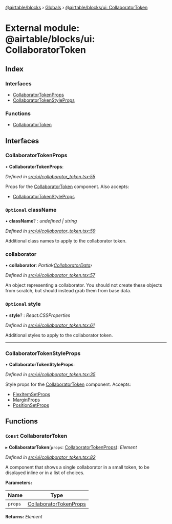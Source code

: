 [@airtable/blocks](../README.md) › [Globals](../globals.md) ›
[@airtable/blocks/ui: CollaboratorToken](_airtable_blocks_ui__collaboratortoken.md)

# External module: @airtable/blocks/ui: CollaboratorToken

## Index

### Interfaces

-   [CollaboratorTokenProps](_airtable_blocks_ui__collaboratortoken.md#collaboratortokenprops)
-   [CollaboratorTokenStyleProps](_airtable_blocks_ui__collaboratortoken.md#collaboratortokenstyleprops)

### Functions

-   [CollaboratorToken](_airtable_blocks_ui__collaboratortoken.md#const-collaboratortoken)

## Interfaces

### CollaboratorTokenProps

• **CollaboratorTokenProps**:

_Defined in
[src/ui/collaborator_token.tsx:55](https://github.com/airtable/blocks/blob/@airtable/blocks@0.0.36/packages/sdk/src/ui/collaborator_token.tsx#L55)_

Props for the [CollaboratorToken](_airtable_blocks_ui__collaboratortoken.md#const-collaboratortoken)
component. Also accepts:

-   [CollaboratorTokenStyleProps](_airtable_blocks_ui__collaboratortoken.md#collaboratortokenstyleprops)

### `Optional` className

• **className**? : _undefined | string_

_Defined in
[src/ui/collaborator_token.tsx:59](https://github.com/airtable/blocks/blob/@airtable/blocks@0.0.36/packages/sdk/src/ui/collaborator_token.tsx#L59)_

Additional class names to apply to the collaborator token.

### collaborator

• **collaborator**: _Partial‹[CollaboratorData](_airtable_blocks_models__base.md#collaboratordata)›_

_Defined in
[src/ui/collaborator_token.tsx:57](https://github.com/airtable/blocks/blob/@airtable/blocks@0.0.36/packages/sdk/src/ui/collaborator_token.tsx#L57)_

An object representing a collaborator. You should not create these objects from scratch, but should
instead grab them from base data.

### `Optional` style

• **style**? : _React.CSSProperties_

_Defined in
[src/ui/collaborator_token.tsx:61](https://github.com/airtable/blocks/blob/@airtable/blocks@0.0.36/packages/sdk/src/ui/collaborator_token.tsx#L61)_

Additional styles to apply to the collaborator token.

---

### CollaboratorTokenStyleProps

• **CollaboratorTokenStyleProps**:

_Defined in
[src/ui/collaborator_token.tsx:35](https://github.com/airtable/blocks/blob/@airtable/blocks@0.0.36/packages/sdk/src/ui/collaborator_token.tsx#L35)_

Style props for the
[CollaboratorToken](_airtable_blocks_ui__collaboratortoken.md#const-collaboratortoken) component.
Accepts:

-   [FlexItemSetProps](_airtable_blocks_ui_system__flex_item.md#flexitemsetprops)
-   [MarginProps](_airtable_blocks_ui_system__spacing.md#marginprops)
-   [PositionSetProps](_airtable_blocks_ui_system__position.md#positionsetprops)

## Functions

### `Const` CollaboratorToken

▸ **CollaboratorToken**(`props`:
[CollaboratorTokenProps](_airtable_blocks_ui__collaboratortoken.md#collaboratortokenprops)):
_Element_

_Defined in
[src/ui/collaborator_token.tsx:82](https://github.com/airtable/blocks/blob/@airtable/blocks@0.0.36/packages/sdk/src/ui/collaborator_token.tsx#L82)_

A component that shows a single collaborator in a small token, to be displayed inline or in a list
of choices.

**Parameters:**

| Name    | Type                                                                                       |
| ------- | ------------------------------------------------------------------------------------------ |
| `props` | [CollaboratorTokenProps](_airtable_blocks_ui__collaboratortoken.md#collaboratortokenprops) |

**Returns:** _Element_
